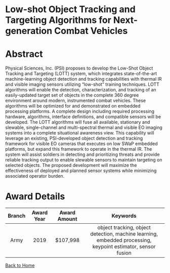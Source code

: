 
Low-shot Object Tracking and Targeting Algorithms for Next-generation Combat Vehicles
=====================================================================================

# Abstract


Physical Sciences, Inc. (PSI) proposes to develop the Low-Shot Object Tracking and Targeting (LOTT) system, which integrates state-of-the-art machine-learning object detection and tracking capabilities with thermal IR and visible imaging sensors utilizing “low-shot” training techniques. LOTT algorithms will enable the detection, characterization, and tracking of an easily-updated target set of objects in the complete 360 degree environment around modern, instrumented combat vehicles. These algorithms will be optimized for and demonstrated on embedded processing platforms. A complete design including required processing hardware, algorithms, interface definitions, and compatible sensors will be developed. The LOTT algorithms will fuse all available, stationary and slewable, single-channel and multi-spectral thermal and visible EO imaging systems into a complete situational awareness view. This capability will leverage an existing, PSI-developed object detection and tracking framework for visible EO cameras that executes on low SWaP embedded platforms, but expand this framework to operate in the thermal IR. The system will assist soldiers in detecting and prioritizing threats and provide reliable tracking output to enable slewable sensors to maintain targeting on selected objects. The proposed development will maximize the effectiveness of deployed and planned sensor systems while minimizing associated operator burden.  

# Award Details

|Branch|Award Year|Award Amount|Keywords|
| :---: | :---: | :---: | :---: |
|Army|2019|$107,998|object tracking, object detection, machine learning, embedded processing, keypoint estimator, sensor fusion|
  
  


[Back to Home](https://github.com/chrischow/dod_sbir_awards/Reports/CC/#1043)
